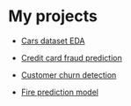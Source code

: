 # My projects

* [Cars dataset EDA](EDA/Cars_features_EDA.ipynb)

* [Credit card fraud prediction](ML/credit_card_fraud_detection.ipynb)
* [Customer churn detection](ML/customer_churn_detection.ipynb)
* [Fire prediction model](ML/Fire_prediction_model.ipynb)
